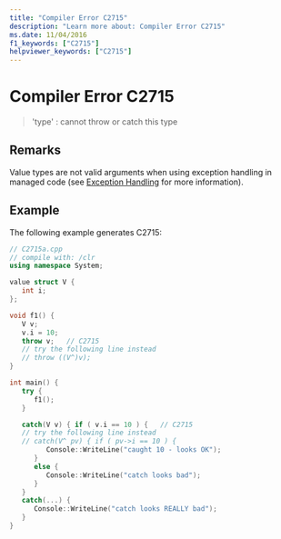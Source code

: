 ```yaml
---
title: "Compiler Error C2715"
description: "Learn more about: Compiler Error C2715"
ms.date: 11/04/2016
f1_keywords: ["C2715"]
helpviewer_keywords: ["C2715"]
---
```

# Compiler Error C2715

> 'type' : cannot throw or catch this type

## Remarks

Value types are not valid arguments when using exception handling in managed code (see [Exception Handling](../../extensions/exception-handling-cpp-component-extensions.md) for more information).

## Example

The following example generates C2715:

```cpp
// C2715a.cpp
// compile with: /clr
using namespace System;

value struct V {
   int i;
};

void f1() {
   V v;
   v.i = 10;
   throw v;   // C2715
   // try the following line instead
   // throw ((V^)v);
}

int main() {
   try {
      f1();
   }

   catch(V v) { if ( v.i == 10 ) {   // C2715
   // try the following line instead
   // catch(V^ pv) { if ( pv->i == 10 ) {
         Console::WriteLine("caught 10 - looks OK");
      }
      else {
         Console::WriteLine("catch looks bad");
      }
   }
   catch(...) {
      Console::WriteLine("catch looks REALLY bad");
   }
}
```
